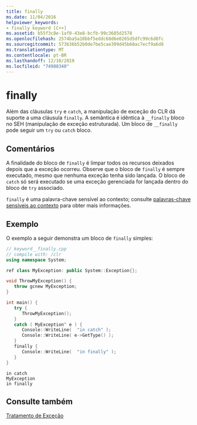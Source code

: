 ```yaml
---
title: finally
ms.date: 11/04/2016
helpviewer_keywords:
- finally keyword [C++]
ms.assetid: b55f3c8e-1af0-43e8-bcfb-99c3685d2578
ms.openlocfilehash: 2574ba5a10bbf5eddc68d6e0265d5dfc99c6d8fc
ms.sourcegitcommit: 573b36b52b0de7be5cae309d45b68ac7ecf9a6d8
ms.translationtype: MT
ms.contentlocale: pt-BR
ms.lasthandoff: 12/10/2019
ms.locfileid: "74988340"
---
```

# <a name="finally"></a>finally

Além das cláusulas `try` e `catch`, a manipulação de exceção do CLR dá suporte a uma cláusula `finally`. A semântica é idêntica à `__finally` bloco no SEH (manipulação de exceção estruturada). Um bloco de `__finally` pode seguir um `try` ou `catch` bloco.

## <a name="remarks"></a>Comentários

A finalidade do bloco de `finally` é limpar todos os recursos deixados depois que a exceção ocorreu. Observe que o bloco de `finally` é sempre executado, mesmo que nenhuma exceção tenha sido lançada. O bloco de `catch` só será executado se uma exceção gerenciada for lançada dentro do bloco de `try` associado.

`finally` é uma palavra-chave sensível ao contexto; consulte [palavras-chave sensíveis ao contexto](../extensions/context-sensitive-keywords-cpp-component-extensions.md) para obter mais informações.

## <a name="example"></a>Exemplo

O exemplo a seguir demonstra um bloco de `finally` simples:

```cpp
// keyword__finally.cpp
// compile with: /clr
using namespace System;

ref class MyException: public System::Exception{};

void ThrowMyException() {
   throw gcnew MyException;
}

int main() {
   try {
      ThrowMyException();
   }
   catch ( MyException^ e ) {
      Console::WriteLine(  "in catch" );
      Console::WriteLine( e->GetType() );
   }
   finally {
      Console::WriteLine(  "in finally" );
   }
}
```

```Output
in catch
MyException
in finally
```

## <a name="see-also"></a>Consulte também

[Tratamento de Exceção](../extensions/exception-handling-cpp-component-extensions.md)
